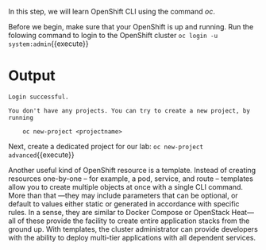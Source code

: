 In this step, we will learn OpenShift CLI using the command _oc_.

Before we begin, make sure that your OpenShift is up and running. Run the folowing command to login to the OpenShift cluster
`oc login -u system:admin`{{execute}}

# Output

```
Login successful.

You don't have any projects. You can try to create a new project, by running

    oc new-project <projectname>
```

Next, create a dedicated project for our lab:
`oc new-project advanced`{{execute}}

Another useful kind of OpenShift resource is a template. Instead of creating resources one-by-one – for example, a pod, service, and route – templates allow you to create multiple objects at once with a single CLI command. More than that —they may include parameters that can be optional, or default to values either static or generated in accordance with specific rules. In a sense, they are similar to Docker Compose or OpenStack Heat—all of these provide the facility to create entire application stacks from the ground up. With templates, the cluster administrator can provide developers with the ability to deploy multi-tier applications with all dependent services.
